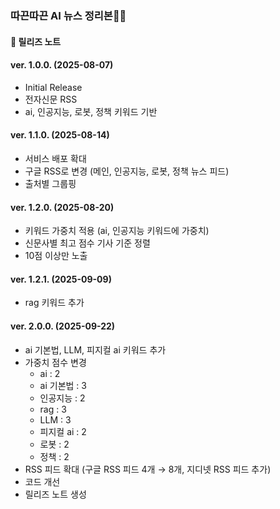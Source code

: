 ### 따끈따끈 AI 뉴스 정리본🤖✨
#### 📝 릴리즈 노트

#### ver. 1.0.0. (2025-08-07)
- Initial Release  
- 전자신문 RSS  
- ai, 인공지능, 로봇, 정책 키워드 기반  
#### ver. 1.1.0. (2025-08-14)
- 서비스 배포 확대  
- 구글 RSS로 변경 (메인, 인공지능, 로봇, 정책 뉴스 피드)  
- 출처별 그룹핑  
#### ver. 1.2.0. (2025-08-20)
- 키워드 가중치 적용 (ai, 인공지능 키워드에 가중치)  
- 신문사별 최고 점수 기사 기준 정렬  
- 10점 이상만 노출  
#### ver. 1.2.1. (2025-09-09)
- rag 키워드 추가  
#### ver. 2.0.0. (2025-09-22)
- ai 기본법, LLM, 피지컬 ai 키워드 추가  
- 가중치 점수 변경  
  - ai : 2  
  - ai 기본법 : 3  
  - 인공지능 : 2  
  - rag : 3  
  - LLM : 3  
  - 피지컬 ai : 2  
  - 로봇 : 2  
  - 정책 : 2  
- RSS 피드 확대 (구글 RSS 피드 4개 → 8개, 지디넷 RSS 피드 추가)  
- 코드 개선  
- 릴리즈 노트 생성  
